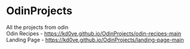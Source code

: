 # OdinProjects
All the projects from odin \
Odin Recipes - https://kd0ve.github.io/OdinProjects/odin-recipes-main \
Landing Page - https://kd0ve.github.io/OdinProjects/landing-page-main 
